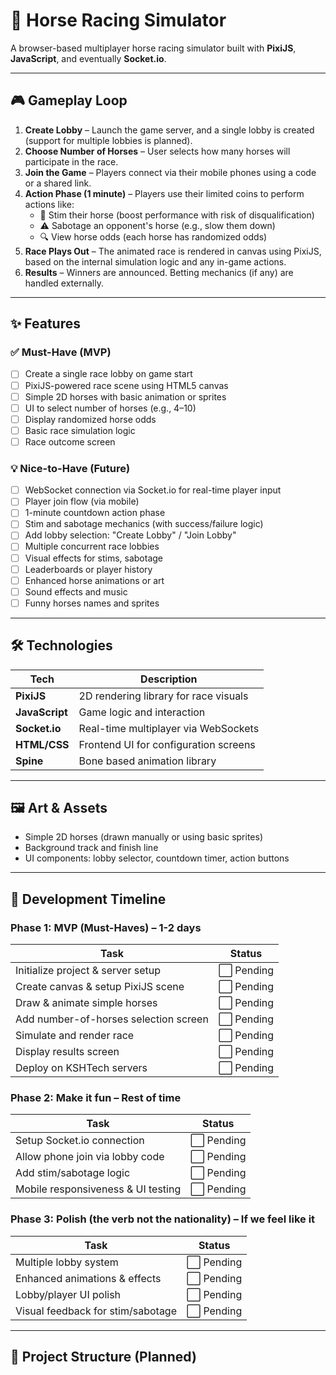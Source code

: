 # 🐎 Horse Racing Simulator

A browser-based multiplayer horse racing simulator built with **PixiJS**, **JavaScript**, and eventually **Socket.io**.

---

## 🎮 Gameplay Loop

1. **Create Lobby** – Launch the game server, and a single lobby is created (support for multiple lobbies is planned).
2. **Choose Number of Horses** – User selects how many horses will participate in the race.
3. **Join the Game** – Players connect via their mobile phones using a code or a shared link.
4. **Action Phase (1 minute)** – Players use their limited coins to perform actions like:
   - 🐎 Stim their horse (boost performance with risk of disqualification)
   - ⚠️ Sabotage an opponent's horse (e.g., slow them down)
   - 🔍 View horse odds (each horse has randomized odds)
5. **Race Plays Out** – The animated race is rendered in canvas using PixiJS, based on the internal simulation logic and any in-game actions.
6. **Results** – Winners are announced. Betting mechanics (if any) are handled externally.

---

## ✨ Features

### ✅ Must-Have (MVP)

- [ ] Create a single race lobby on game start
- [ ] PixiJS-powered race scene using HTML5 canvas
- [ ] Simple 2D horses with basic animation or sprites
- [ ] UI to select number of horses (e.g., 4–10)
- [ ] Display randomized horse odds
- [ ] Basic race simulation logic
- [ ] Race outcome screen

### 💡 Nice-to-Have (Future)

- [ ] WebSocket connection via Socket.io for real-time player input
- [ ] Player join flow (via mobile)
- [ ] 1-minute countdown action phase
- [ ] Stim and sabotage mechanics (with success/failure logic)
- [ ] Add lobby selection: "Create Lobby" / "Join Lobby"
- [ ] Multiple concurrent race lobbies
- [ ] Visual effects for stims, sabotage
- [ ] Leaderboards or player history
- [ ] Enhanced horse animations or art
- [ ] Sound effects and music
- [ ] Funny horses names and sprites

---

## 🛠️ Technologies

| Tech           | Description                           |
| -------------- | ------------------------------------- |
| **PixiJS**     | 2D rendering library for race visuals |
| **JavaScript** | Game logic and interaction            |
| **Socket.io**  | Real-time multiplayer via WebSockets  |
| **HTML/CSS**   | Frontend UI for configuration screens |
| **Spine**      | Bone based animation library          |

---

## 🖼️ Art & Assets

- Simple 2D horses (drawn manually or using basic sprites)
- Background track and finish line
- UI components: lobby selector, countdown timer, action buttons

---

## 🧠 Development Timeline

### Phase 1: MVP (Must-Haves) – **1-2 days**

| Task                                  | Status      |
| ------------------------------------- | ----------- |
| Initialize project & server setup     | ⬜️ Pending |
| Create canvas & setup PixiJS scene    | ⬜️ Pending |
| Draw & animate simple horses          | ⬜️ Pending |
| Add number-of-horses selection screen | ⬜️ Pending |
| Simulate and render race              | ⬜️ Pending |
| Display results screen                | ⬜️ Pending |
| Deploy on KSHTech servers             | ⬜️ Pending |

### Phase 2: Make it fun – **Rest of time**

| Task                               | Status      |
| ---------------------------------- | ----------- |
| Setup Socket.io connection         | ⬜️ Pending |
| Allow phone join via lobby code    | ⬜️ Pending |
| Add stim/sabotage logic            | ⬜️ Pending |
| Mobile responsiveness & UI testing | ⬜️ Pending |

### Phase 3: Polish (the verb not the nationality) – **If we feel like it**

| Task                              | Status      |
| --------------------------------- | ----------- |
| Multiple lobby system             | ⬜️ Pending |
| Enhanced animations & effects     | ⬜️ Pending |
| Lobby/player UI polish            | ⬜️ Pending |
| Visual feedback for stim/sabotage | ⬜️ Pending |

---

## 📂 Project Structure (Planned)

